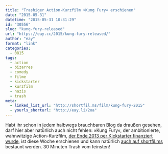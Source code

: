 ```yaml
---
title: "Trashiger Action-Kurzfilm »Kung Fury« erschienen"
date: "2015-05-31"
datetime: "2015-05-31 10:31:29"
id: "30556"
slug: "kung-fury-released"
url: "https://eay.cc/2015/kung-fury-released/"
author: "eay"
format: "link"
categories:
  - 0815
tags:
  - action
  - bizarres
  - comedy
  - filme
  - kickstarter
  - kurzfilm
  - nazis
  - trash
meta:
  - linked_list_url: "http://shortfil.ms/film/kung-fury-2015"
  - yourls_shorturl: "http://eay.li/2oa"
---
```


Habt ihr schon in jedem halbwegs brauchbaren Blog da draußen gesehen, darf hier aber natürlich auch nicht fehlen: »Kung Fury«, der ambitionierte, wahnwitzige Action-Kurzfilm, [der Ende 2013 per Kickstarter finanziert wurde](//eay.cc/2013/kung-fury/), ist diese Woche erschienen und kann natürlich [auch auf shortfil.ms](http://shortfil.ms/film/kung-fury-2015) bestaunt werden. 30 Minuten Trash vom feinsten!
